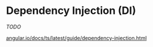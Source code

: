 # Dependency Injection (DI)
*TODO*

[angular.io/docs/ts/latest/guide/dependency-injection.html](https://angular.io/docs/ts/latest/guide/dependency-injection.html)

